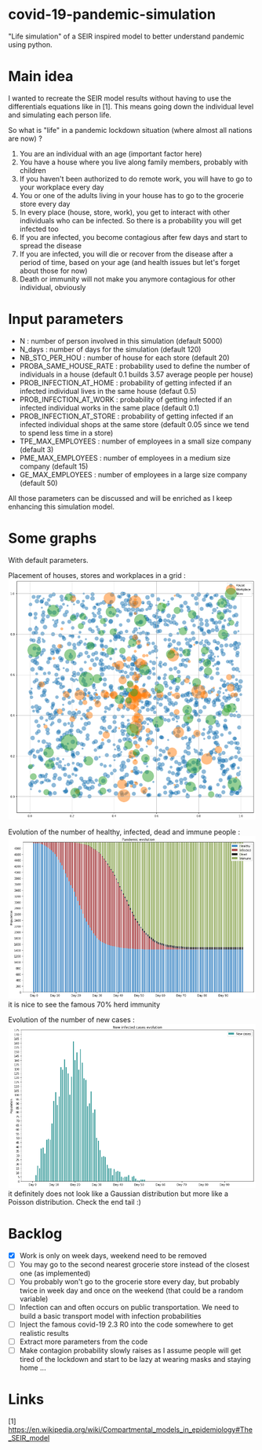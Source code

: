 # covid-19-pandemic-simulation
"Life simulation" of a SEIR inspired model to better understand pandemic using python.

# Main idea
I wanted to recreate the SEIR model results without having to use the differentials equations like in [1]. This means going down the individual level and simulating each person life.

So what is "life" in a pandemic lockdown situation (where almost all nations are now) ?

1. You are an individual with an age (important factor here)
2. You have a house where you live along family members, probably with children
3. If you haven't been authorized to do remote work, you will have to go to your workplace every day
4. You or one of the adults living in your house has to go to the grocerie store every day
5. In every place (house, store, work), you get to interact with other individuals who can be infected. So there is a probability you will get infected too
6. If you are infected, you become contagious after few days and start to spread the disease
7. If you are infected, you will die or recover from the disease after a period of time, based on your age (and health issues but let's forget about those for now)
8. Death or immunity will not make you anymore contagious for other individual, obviously


# Input parameters
* N : number of person involved in this simulation (default 5000)
* N_days : number of days for the simulation (default 120)
* NB_STO_PER_HOU : number of house for each store (default 20)
* PROBA_SAME_HOUSE_RATE : probability used to define the number of individuals in a house (default 0.1 builds 3.57 average people per house)
* PROB_INFECTION_AT_HOME : probability of getting infected if an infected individual lives in the same house (defaut 0.5)
* PROB_INFECTION_AT_WORK : probability of getting infected if an infected individual works in the same place (default 0.1)
* PROB_INFECTION_AT_STORE : probability of getting infected if an infected individual shops at the same store (default 0.05 since we tend to spend less time in a store)
* TPE_MAX_EMPLOYEES : number of employees in a small size company (default 3)
* PME_MAX_EMPLOYEES : number of employees in a medium size company (default 15)
* GE_MAX_EMPLOYEES : number of employees in a large size company (default 50)

All those parameters can be discussed and will be enriched as I keep enhancing this simulation model.

# Some graphs
With default parameters.

Placement of houses, stores and workplaces in a grid :
![Geographical position](/images/geo_placement.png)

Evolution of the number of healthy, infected, dead and immune people :
![Population infection state](/images/propagation.png)
it is nice to see the famous 70% herd immunity

Evolution of the number of new cases :
![Population infection state](/images/newcases.png)
it definitely does not look like a Gaussian distribution but more like a Poisson distribution. Check the end tail :)

# Backlog
- [x]  Work is only on week days, weekend need to be removed
- [ ] You may go to the second nearest grocerie store instead of the closest one (as implemented)
- [ ]  You probably won't go to the grocerie store every day, but probably twice in week day and once on the weekend (that could be a random variable)
- [ ]  Infection can and often occurs on public transportation. We need to build a basic transport model with infection probabilities
- [ ]  Inject the famous covid-19 2.3 R0 into the code somewhere to get realistic results
- [ ]  Extract more parameters from the code
- [ ]  Make contagion probability slowly raises as I assume people will get tired of the lockdown and start to be lazy at wearing masks and staying home ...

# Links
[1] https://en.wikipedia.org/wiki/Compartmental_models_in_epidemiology#The_SEIR_model
